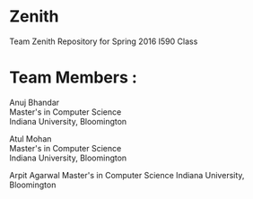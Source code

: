 # Zenith
Team Zenith Repository for Spring 2016 I590 Class

# Team Members :

Anuj Bhandar  
Master's in Computer Science  
Indiana University, Bloomington  

Atul Mohan  
Master's in Computer Science  
Indiana University, Bloomington 

Arpit Agarwal 
Master's in Computer Science
Indiana University, Bloomington 

